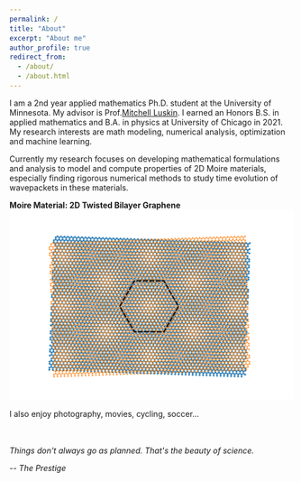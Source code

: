 ```yaml
---
permalink: /
title: "About"
excerpt: "About me"
author_profile: true
redirect_from: 
  - /about/
  - /about.html
---
```


I am a 2nd year applied mathematics Ph.D. student at the University of Minnesota. My advisor is Prof.[Mitchell Luskin](https://www-users.cse.umn.edu/~luskin/). I earned an Honors B.S. in applied mathematics and B.A. in physics at University of Chicago in 2021. My research interests are math modeling, numerical analysis, optimization and machine learning.

Currently my research focuses on developing mathematical formulations and analysis to model and compute properties of 2D Moire materials, especially finding rigorous numerical methods to study time evolution of wavepackets in these materials. 

**Moire Material: 2D Twisted Bilayer Graphene**
![moire](/images/moire_white_background.png)


I also enjoy photography, movies, cycling, soccer...

\
\
*Things don't always go as planned. That's the beauty of science.*

*-- The Prestige*
